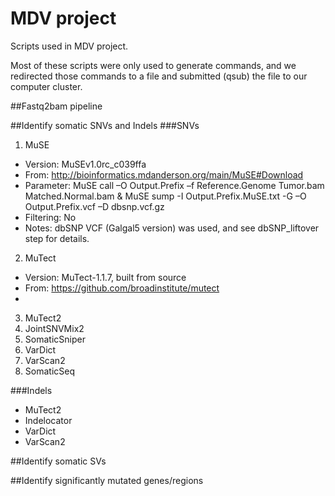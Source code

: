# MDV project
Scripts used in MDV project. 

Most of these scripts were only used to generate commands, and we redirected those commands to a file and submitted (qsub) the file to our computer cluster.

##Fastq2bam pipeline

##Identify somatic SNVs and Indels
###SNVs
1. MuSE
  * Version:   MuSEv1.0rc_c039ffa
  * From:      http://bioinformatics.mdanderson.org/main/MuSE#Download
  * Parameter: MuSE call –O Output.Prefix –f Reference.Genome Tumor.bam Matched.Normal.bam & MuSE sump -I Output.Prefix.MuSE.txt -G –O Output.Prefix.vcf –D dbsnp.vcf.gz
  * Filtering: No
  * Notes:     dbSNP VCF (Galgal5 version) was used, and see dbSNP_liftover step for details.    
2. MuTect
  * Version:   MuTect-1.1.7, built from source
  * From:      https://github.com/broadinstitute/mutect
  * 
3. MuTect2
4. JointSNVMix2
4. SomaticSniper
6. VarDict
7. VarScan2
8. SomaticSeq

###Indels
* MuTect2
* Indelocator
* VarDict
* VarScan2

##Identify somatic SVs

##Identify significantly mutated genes/regions

